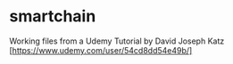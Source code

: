 # smartchain
Working files from a Udemy Tutorial by David Joseph Katz [https://www.udemy.com/user/54cd8dd54e49b/]

